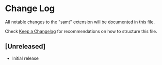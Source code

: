 # Change Log

All notable changes to the "samt" extension will be documented in this file.

Check [Keep a Changelog](http://keepachangelog.com/) for recommendations on how to structure this file.

## [Unreleased]

- Initial release